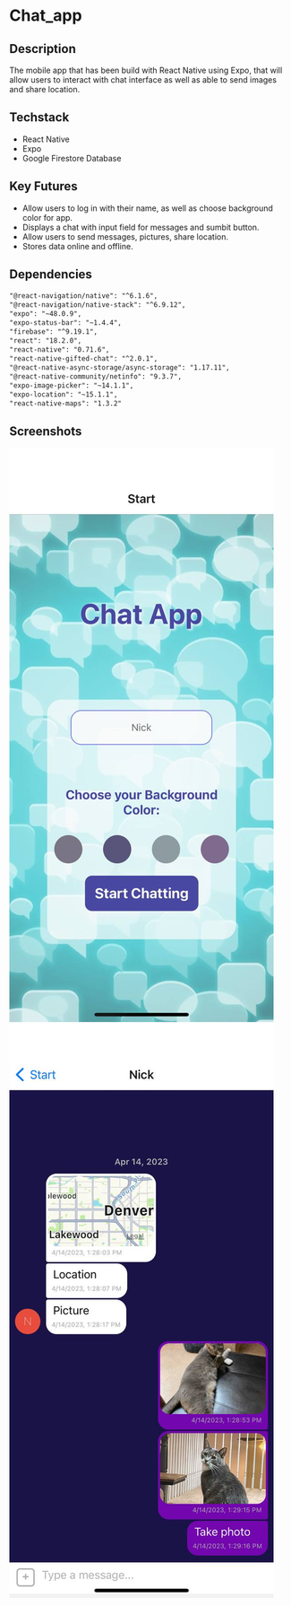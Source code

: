 # Chat_app

## Description 

The mobile app that has been build with React Native using Expo, that will allow users to interact with chat interface as well as able to send images and share location.

## Techstack
+ React Native
+ Expo
+ Google Firestore Database

## Key Futures
+ Allow users to log in with their name, as well as choose background color for app.
+ Displays a chat with input field for messages and sumbit button.
+ Allow users to send messages, pictures, share location.
+ Stores data online and offline.

## Dependencies 
    "@react-navigation/native": "^6.1.6",
    "@react-navigation/native-stack": "^6.9.12",
    "expo": "~48.0.9",
    "expo-status-bar": "~1.4.4",
    "firebase": "^9.19.1",
    "react": "18.2.0",
    "react-native": "0.71.6",
    "react-native-gifted-chat": "^2.0.1",
    "@react-native-async-storage/async-storage": "1.17.11",
    "@react-native-community/netinfo": "9.3.7",
    "expo-image-picker": "~14.1.1",
    "expo-location": "~15.1.1",
    "react-native-maps": "1.3.2"

## Screenshots
![Home page](home.jpg)
![Chat page](chat.jpg)
